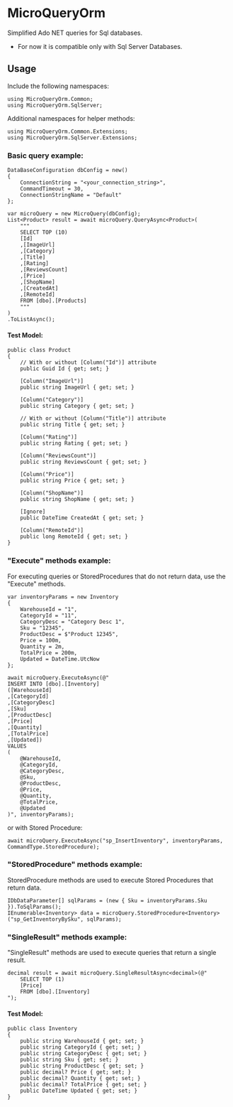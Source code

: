 # MicroQueryOrm
Simplified Ado NET queries for Sql databases.

- For now it is compatible only with Sql Server Databases.

## Usage

Include the following namespaces:
```
using MicroQueryOrm.Common;
using MicroQueryOrm.SqlServer;
```

Additional namespaces for helper methods:
```
using MicroQueryOrm.Common.Extensions;
using MicroQueryOrm.SqlServer.Extensions;
```

### Basic query example:
```
DataBaseConfiguration dbConfig = new()
{
	ConnectionString = "<your_connection_string>",
	CommandTimeout = 30,
	ConnectionStringName = "Default"
};

var microQuery = new MicroQuery(dbConfig);
List<Product> result = await microQuery.QueryAsync<Product>(
    """
    SELECT TOP (10)
    [Id]
    ,[ImageUrl]
    ,[Category]
    ,[Title]
    ,[Rating]
    ,[ReviewsCount]
    ,[Price]
    ,[ShopName]
    ,[CreatedAt]
    ,[RemoteId]
    FROM [dbo].[Products]
    """
)
.ToListAsync();
```
#### Test Model:
```
public class Product
{
    // With or without [Column("Id")] attribute
    public Guid Id { get; set; }

    [Column("ImageUrl")]
    public string ImageUrl { get; set; }

    [Column("Category")]
    public string Category { get; set; }

    // With or without [Column("Title")] attribute
    public string Title { get; set; }

    [Column("Rating")]
    public string Rating { get; set; }

    [Column("ReviewsCount")]
    public string ReviewsCount { get; set; }

    [Column("Price")]
    public string Price { get; set; }

    [Column("ShopName")]
    public string ShopName { get; set; }

    [Ignore]
    public DateTime CreatedAt { get; set; }

    [Column("RemoteId")]
    public long RemoteId { get; set; }
}
```

### "Execute" methods example:
For executing queries or StoredProcedures that do not return data, use the "Execute" methods.

```
var inventoryParams = new Inventory
{
	WarehouseId = "1",
	CategoryId = "11",
	CategoryDesc = "Category Desc 1",
	Sku = "12345",
	ProductDesc = $"Product 12345",
	Price = 100m,
	Quantity = 2m,
	TotalPrice = 200m,
	Updated = DateTime.UtcNow
};

await microQuery.ExecuteAsync(@"
INSERT INTO [dbo].[Inventory]
([WarehouseId]
,[CategoryId]
,[CategoryDesc]
,[Sku]
,[ProductDesc]
,[Price]
,[Quantity]
,[TotalPrice]
,[Updated])
VALUES
(
	@WarehouseId,
	@CategoryId,
	@CategoryDesc,
	@Sku,
	@ProductDesc,
	@Price,
	@Quantity,
	@TotalPrice,
	@Updated
)", inventoryParams);
```
or with Stored Procedure:
```
await microQuery.ExecuteAsync("sp_InsertInventory", inventoryParams, CommandType.StoredProcedure);
```

### "StoredProcedure" methods example:
StoredProcedure methods are used to execute Stored Procedures that return data.
```
IDbDataParameter[] sqlParams = (new { Sku = inventoryParams.Sku }).ToSqlParams();
IEnumerable<Inventory> data = microQuery.StoredProcedure<Inventory>("sp_GetInventoryBySku", sqlParams);
```

### "SingleResult" methods example:
"SingleResult" methods are used to execute queries that return a single result.
```
decimal result = await microQuery.SingleResultAsync<decimal>(@"
    SELECT TOP (1)
    [Price]
    FROM [dbo].[Inventory]
");
```


#### Test Model:
```
public class Inventory
{
    public string WarehouseId { get; set; }
    public string CategoryId { get; set; }
    public string CategoryDesc { get; set; }
    public string Sku { get; set; }
    public string ProductDesc { get; set; }
    public decimal? Price { get; set; }
    public decimal? Quantity { get; set; }
    public decimal? TotalPrice { get; set; }
    public DateTime Updated { get; set; }
}
```